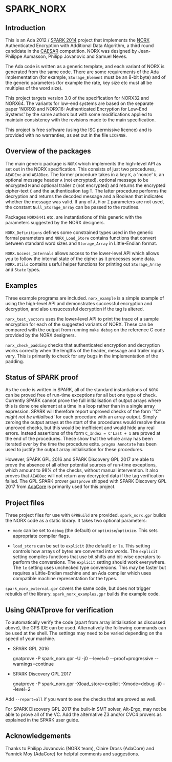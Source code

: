 # SPARK_NORX

## Introduction

This is an Ada 2012 / [SPARK 2014](http://spark-2014.org/) project that
implements the [NORX](https://norx.io/) Authenticated Encryption with
Additional Data Algorithm, a third round candidate in the
[CAESAR](http://competitions.cr.yp.to/caesar.html) competition. NORX was
designed by Jean-Philippe Aumasson, Philipp Jovanovic and Samuel Neves.

The Ada code is written as a generic template, and each variant of NORX is
generated from the same code. There are some requirements of the Ada
implementation (for example, `Storage_Element` must be an 8-bit byte) and of
the generic parameters (for example the rate, key size etc must all be
multiples of the word size).

This project targets version 3.0 of the specification for NORX32 and NORX64.
The variants for low-end systems are based on the separate paper 'NORX8 and
NORX16: Authenticated Encryption for Low-End Systems' by the same authors but
with some modifications applied to maintain consistency with the revisions
made to the main specification.

This project is free software (using the ISC permissive licence) and is
provided with no warranties, as set out in the file `LICENSE`.

## Overview of the packages

The main generic package is `NORX` which implements the high-level API as set
out in the NORX specification. This consists of just two procedures, `AEADEnc`
and `AEADDec`. The former procedure takes in a key `K`, a 'nonce' `N`, an
optional message header `A` (not encrypted), optional message to be encrypted
`M` and optional trailer `Z` (not encrypted) and returns the encrypted
cipher-text `C` and the authentication tag `T`. The latter procedure performs
the decryption and returns the decoded message and a Boolean that indicates
whether the message was valid. If any of `A`, `M` or `Z` parameters are not
used, the constant `Null_Storage_Array` can be passed to the routines.

Packages `NORX6441` etc. are instantiations of this generic with the
parameters suggested by the NORX designers.

`NORX_Definitions` defines some constrained types used in the generic formal
parameters and `NORX_Load_Store` contains functions that convert between
standard word sizes and `Storage_Array` in Little-Endian format.

`NORX.Access_Internals` allows access to the lower-level API which allows you
to follow the internal state of the cipher as it processes some data.
`NORX.Utils` contains useful helper functions for printing out `Storage_Array`
and `State` types.

## Examples

Three example programs are included. `norx_example` is a simple example of
using the high-level API and demonstrates successful encryption and
decryption, and also unsuccessful decryption if the tag is altered.

`norx_test_vectors` uses the lower-level API to print the trace of a sample
encryption for each of the suggested variants of NORX. These can be compared
with the output from running `make debug` on the reference C code provided by
the NORX designers.

`norx_check_padding` checks that authenticated encryption and decryption works
correctly when the lengths of the header, message and trailer inputs vary.
This is primarily to check for any bugs in the implementation of the padding.

## Status of SPARK proof

As the code is written in SPARK, all of the standard instantiations of `NORX`
can be proved free of run-time exceptions for all but one type of check.
Currently SPARK cannot prove the full initialisation of output arrays where
this is done one element at a time in a loop rather than in a single array
expression. SPARK will therefore report unproved checks of the form _'"C"
might not be initialised'_ for each procedure with an array output. Simply
zeroing the output arrays at the start of the procedures would resolve these
unproved checks, but this would be inefficient and would hide any real errors.
Instead assertions of the form `C_Index = C'Last + 1` are proved at the end of
the procedures. These show that the whole array has been iterated over by the
time the procedure exits. `pragma Annotate` has been used to justify the
output array initialisation for these procedures.

However, SPARK GPL 2016 and SPARK Discovery GPL 2017 are able to prove the 
absence of all other potential sources of run-time exceptions, which amount to 
98% of the checks, without manual intervention. It also proves that `AEADDec` 
will not return any decrypted data if the tag verification failed. The GPL 
SPARK prover `gnatprove` shipped with SPARK Discovery GPL 2017 from 
[AdaCore](http://libre.adacore.com/) is primarily used for this project.

## Project files

Three project files for use with `GPRBuild` are provided. `spark_norx.gpr`
builds the NORX code as a static library. It takes two optional parameters:

- `mode` can be set to `debug` (the default) or `optimise`/`optimize`. This
sets appropriate compiler flags.

- `load_store` can be set to `explicit` (the default) or `le`. This setting 
controls how arrays of bytes are converted into words. The `explicit` setting 
compiles functions that use bit shifts and bit-wise operators to perform the 
conversions. The `explicit` setting should work everywhere. The `le` setting 
uses unchecked type conversions. This may be faster but requires a 
Little-Endian machine and an Ada compiler which uses compatible machine 
representation for the types.

`spark_norx_external.gpr` covers the same code, but does not trigger rebuilds
of the library. `spark_norx_examples.gpr` builds the example code.

## Using GNATprove for verification

To automatically verify the code (apart from array initialisation as discussed 
above), the GPS IDE can be used. Alternatively the following commands can be 
used at the shell. The settings may need to be varied depending on the speed of 
your machine.

- SPARK GPL 2016

    gnatprove -P spark_norx.gpr -U -j0 --level=0 --proof=progressive --warnings=continue
    
- SPARK Discovery GPL 2017

    gnatprove -P spark_norx.gpr -Xload_store=explicit -Xmode=debug -j0 --level=2

Add `--report=all` if you want to see the checks that are proved as well.

For SPARK Discovery GPL 2017 the built-in SMT solver, Alt-Ergo, may not be able 
to prove all of the VC. Add the alternative Z3 and/or CVC4 provers as explained 
in the SPARK user guide.

## Acknowledgements

Thanks to Philipp Jovanovic (NORX team), Claire Dross (AdaCore) and Yannick Moy 
(AdaCore) for helpful comments and suggestions.
